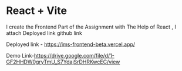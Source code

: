 # React + Vite

I create the Frontend Part of the Assignment with The Help of  React  , I attach Deployed link github link 

Deployed link - https://ims-frontend-beta.vercel.app/

Demo Link-https://drive.google.com/file/d/1-GF2HHDW0gryTmU_S7YdajSrDHRKwcEC/view
